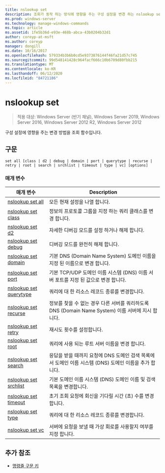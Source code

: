 ```yaml
---
title: nslookup set
description: 조회가 동작 하는 방식에 영향을 주는 구성 설정을 변경 하는 nslookup set 명령에 대 한 참조 항목입니다.
ms.prod: windows-server
ms.technology: manage-windows-commands
ms.topic: article
ms.assetid: 1fe5b36d-e93e-468b-abca-43b0204b32d1
author: coreyp-at-msft
ms.author: coreyp
manager: dongill
ms.date: 10/16/2017
ms.openlocfilehash: 579334b3b6b0cd5e9373876144f46fa21d57c745
ms.sourcegitcommit: 99d548141428c964facf666c10b6709d80fbb215
ms.translationtype: MT
ms.contentlocale: ko-KR
ms.lasthandoff: 06/12/2020
ms.locfileid: "84721186"
---
```

# <a name="nslookup-set"></a>nslookup set

> 적용 대상: Windows Server (반기 채널), Windows Server 2019, Windows Server 2016, Windows Server 2012 R2, Windows Server 2012

구성 설정에 영향을 주는 변경 방법을 조회 함수입니다.

## <a name="syntax"></a>구문

```
set all [class | d2 | debug | domain | port | querytype | recurse | retry | root | search | srchlist | timeout | type | vc] [options]
```

### <a name="parameters"></a>매개 변수

| 매개 변수 | Description |
| --------- | ----------- |
| [nslookup set all](nslookup-set-all.md) | 모든 현재 설정을 나열 합니다. |
| [nslookup set class](nslookup-set-class.md) | 정보의 프로토콜 그룹을 지정 하는 쿼리 클래스를 변경 합니다. |
| [nslookup set d2](nslookup-set-d2.md) | 자세한 디버깅 모드를 설정 하거나 해제 합니다. |
| [nslookup set debug](nslookup-set-debug.md) | 디버깅 모드를 완전히 해제 합니다. |
| [nslookup set domain](nslookup-set-domain.md) | 기본 DNS (Domain Name System) 도메인 이름을 지정 된 이름으로 변경 합니다. |
| [nslookup set port](nslookup-set-port.md) | 기본 TCP/UDP 도메인 이름 시스템 (DNS) 이름 서버 포트를 지정 된 값으로 변경 합니다.
| [nslookup set querytype](nslookup-set-querytype.md) | 쿼리에 대 한 리소스 레코드 종류를 변경합니다. |
| [nslookup set recurse](nslookup-set-recurse.md) | 정보를 찾을 수 없는 경우 다른 서버를 쿼리하도록 DNS (Domain Name System) 이름 서버에 지시 합니다. |
| [nslookup set retry](nslookup-set-retry.md) | 재시도 횟수를 설정합니다. |
| [nslookup set root](nslookup-set-root.md) | 쿼리에 사용 되는 루트 서버 이름을 변경 합니다. |
| [nslookup set search](nslookup-set-search.md) | 응답을 받을 때까지 요청에 DNS 도메인 검색 목록에서 도메인 이름 시스템 (DNS) 도메인 이름을 추가 합니다. |
| [nslookup set srchlist](nslookup-set-srchlist.md) | 기본 도메인 이름 시스템 (DNS) 도메인 이름 및 검색 목록을 변경합니다. |
| [nslookup set timeout](nslookup-set-timeout.md) | 초기 조회 요청에 회신을 기다릴 시간 (초) 수를 변경 합니다. |
| [nslookup set type](nslookup-set-type.md) | 쿼리에 대 한 리소스 레코드 종류를 변경합니다. |
| [nslookup set vc](nslookup-set-vc.md) | 서버에 요청을 보낼 때 가상 회로를 사용할지 여부를 지정 합니다. |

## <a name="additional-references"></a>추가 참조

- [명령줄 구문 키](command-line-syntax-key.md)
